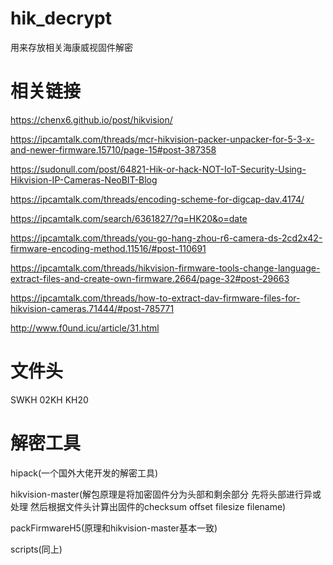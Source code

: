 # hik_decrypt
用来存放相关海康威视固件解密
# 相关链接
https://chenx6.github.io/post/hikvision/

https://ipcamtalk.com/threads/mcr-hikvision-packer-unpacker-for-5-3-x-and-newer-firmware.15710/page-15#post-387358

https://sudonull.com/post/64821-Hik-or-hack-NOT-IoT-Security-Using-Hikvision-IP-Cameras-NeoBIT-Blog

https://ipcamtalk.com/threads/encoding-scheme-for-digcap-dav.4174/

https://ipcamtalk.com/search/6361827/?q=HK20&o=date

https://ipcamtalk.com/threads/you-go-hang-zhou-r6-camera-ds-2cd2x42-firmware-encoding-method.11516/#post-110691

https://ipcamtalk.com/threads/hikvision-firmware-tools-change-language-extract-files-and-create-own-firmware.2664/page-32#post-29663

https://ipcamtalk.com/threads/how-to-extract-dav-firmware-files-for-hikvision-cameras.71444/#post-785771

http://www.f0und.icu/article/31.html

# 文件头
SWKH 02KH KH20
# 解密工具
hipack(一个国外大佬开发的解密工具)

hikvision-master(解包原理是将加密固件分为头部和剩余部分 先将头部进行异或处理 然后根据文件头计算出固件的checksum offset filesize filename)

packFirmwareH5(原理和hikvision-master基本一致)

scripts(同上)